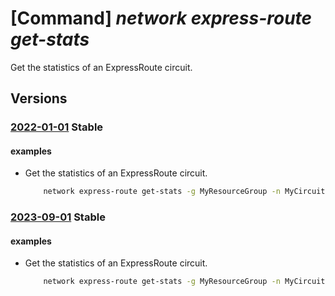 # [Command] _network express-route get-stats_

Get the statistics of an ExpressRoute circuit.

## Versions

### [2022-01-01](/Resources/mgmt-plane/L3N1YnNjcmlwdGlvbnMve30vcmVzb3VyY2Vncm91cHMve30vcHJvdmlkZXJzL21pY3Jvc29mdC5uZXR3b3JrL2V4cHJlc3Nyb3V0ZWNpcmN1aXRzL3t9L3N0YXRz/2022-01-01.xml) **Stable**

<!-- mgmt-plane /subscriptions/{}/resourcegroups/{}/providers/microsoft.network/expressroutecircuits/{}/stats 2022-01-01 -->

#### examples

- Get the statistics of an ExpressRoute circuit.
    ```bash
        network express-route get-stats -g MyResourceGroup -n MyCircuit
    ```

### [2023-09-01](/Resources/mgmt-plane/L3N1YnNjcmlwdGlvbnMve30vcmVzb3VyY2Vncm91cHMve30vcHJvdmlkZXJzL21pY3Jvc29mdC5uZXR3b3JrL2V4cHJlc3Nyb3V0ZWNpcmN1aXRzL3t9L3N0YXRz/2023-09-01.xml) **Stable**

<!-- mgmt-plane /subscriptions/{}/resourcegroups/{}/providers/microsoft.network/expressroutecircuits/{}/stats 2023-09-01 -->

#### examples

- Get the statistics of an ExpressRoute circuit.
    ```bash
        network express-route get-stats -g MyResourceGroup -n MyCircuit
    ```
